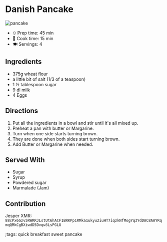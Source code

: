# Danish Pancake

![pancake](pix/danish-pancake.webp)

- ⏲ Prep time: 45 min
- 🍳 Cook time: 15 min
- 🍽 Servings: 4

## Ingredients

- 375g wheat flour
- a little bit of salt (1/3 of a teaspoon)
- 1 ½ tablespoon sugar
- 9 dl milk
- 4 Eggs

## Directions

1. Put all the ingredients in a bowl and stir until it's all mixed up.
2. Preheat a pan with butter or Margarine.
3. Turn when one side starts turning brown.
4. They are done when both sides start turning brown.
5. Add Butter or Margarine when needed.

## Served With

- Sugar
- Syrup
- Powdered sugar
- Marmalade (Jam)

## Contribution

Jesper
XMR: `88cPx6Gzv5RWRRJLstUt6hACF1BRKPp1RMka1ukyu2iuHT7iqzkNfMogYq3YdDAC8AAYRqmqQMkCgBXiwdD5Dvqw3LsPGLU`

;tags: quick breakfast sweet pancake
